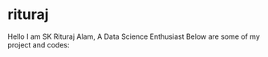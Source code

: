 # rituraj
Hello I am SK Rituraj Alam, A Data Science Enthusiast 
Below are some of my project and codes:
